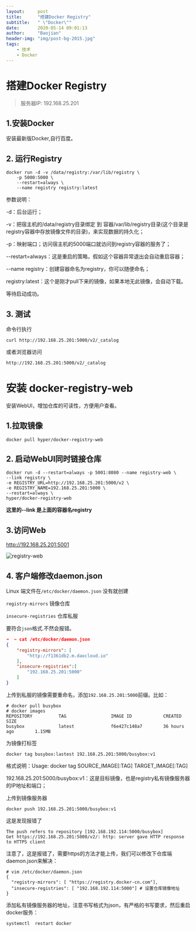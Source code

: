 ```yaml
---
layout:     post
title:      "搭建Docker Registry"
subtitle:   " \"Docker\""
date:       2020-05-14 09:01:13
author:     "Baojian"
header-img: "img/post-bg-2015.jpg"
tags:
    - 技术
    - Docker
---
```




# 搭建Docker Registry

> 服务器IP: 192.168.25.201

## 1.安装Docker

安装最新版Docker,自行百度。

## 2. 运行Registry

```shell
docker run -d -v /data/registry:/var/lib/registry \
	-p 5000:5000 \
	--restart=always \
	--name registry registry:latest
```

参数说明：

-d：后台运行；

-v：把宿主机的/data/registry目录绑定 到 容器/var/lib/registry目录(这个目录是registry容器中存放镜像文件的目录)，来实现数据的持久化；

-p：映射端口；访问宿主机的5000端口就访问到registry容器的服务了；

--restart=always：这是重启的策略，假如这个容器异常退出会自动重启容器；

--name registry：创建容器命名为registry，你可以随便命名；

registry:latest：这个是刚才pull下来的镜像，如果本地无此镜像，会自动下载。

等待启动成功。

## 3. 测试

命令行执行

```shell
curl http://192.168.25.201:5000/v2/_catalog
```

或者浏览器访问

```html
http://192.168.25.201:5000/v2/_catalog
```



# 安装 docker-registry-web

安装WebUI，增加仓库的可读性，方便用户查看。

## 1.拉取镜像

```shell
docker pull hyper/docker-registry-web
```

## 2. 启动WebUI同时链接仓库

```shell
docker run -d --restart=always -p 5001:8080 --name registry-web \
--link registry \
-e REGISTRY_URL=http://192.168.25.201:5000/v2 \
-e REGISTRY_NAME=192.168.25.201:5000 \
--restart=always \
hyper/docker-registry-web
```

**这里的--link 是上面的容器名registry**

## 3.访问Web

http://192.168.25.201:5001

![registry-web](http://cdn.xinbaojian.xyz/image/20200514/AmPSmL399rEk.png?imageslim)



## 4. 客户端修改daemon.json

Linux 端文件在`/etc/docker/daemon.json` 没有就创建

`registry-mirrors` 镜像仓库

`insecure-registries` 仓库私服

要符合`json`格式.不然会报错。

```json
➜  ~ cat /etc/docker/daemon.json 
{
	"registry-mirrors": [
		"http://f1361db2.m.daocloud.io"
	],
	"insecure-registries":[
		"192.168.25.201:5000"
	]
}
```

上传到私服的镜像需要重命名，添加`192.168.25.201:5000`前缀。比如：

```shell
# docker pull busybox
# docker images
REPOSITORY          TAG                 IMAGE ID            CREATED             SIZE
busybox             latest              f6e427c148a7        36 hours ago        1.15MB
```

为镜像打标签

```shell
docker tag busybox:lastest 192.168.25.201:5000/busybox:v1
```

格式说明：Usage:   docker tag SOURCE_IMAGE[:TAG] TARGET_IMAGE[:TAG]

192.168.25.201:5000/busybox:v1：这是目标镜像，也是registry私有镜像服务器的IP地址和端口；

上传到镜像服务器

```shell
docker push 192.168.25.201:5000/busybox:v1
```

这是发现报错了

```shell
The push refers to repository [192.168.192.114:5000/busybox]
Get https://192.168.25.201:5000/v2/: http: server gave HTTP response to HTTPS client
```

注意了，这是报错了，需要https的方法才能上传，我们可以修改下仓库端 daemon.json来解决：

```shell
# vim /etc/docker/daemon.json 
{
  "registry-mirrors": [ "https://registry.docker-cn.com"],
  "insecure-registries": [ "192.168.192.114:5000"] # 设置仓库镜像地址
}
```

添加私有镜像服务器的地址，注意书写格式为json，有严格的书写要求，然后重启docker服务：

```shell
systemctl  restart docker
```

